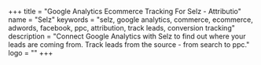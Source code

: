 +++
title = "Google Analytics Ecommerce Tracking For Selz - Attributio"
name = "Selz"
keywords = "selz, google analytics, commerce, ecommerce, adwords, facebook, ppc, attribution, track leads, conversion tracking"
description = "Connect Google Analytics with Selz to find out where your leads are coming from. Track leads from the source - from search to ppc."
logo = ""
+++

